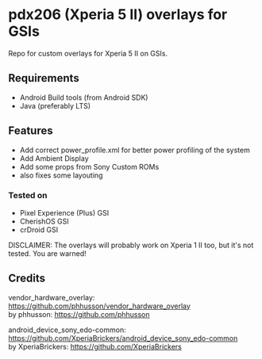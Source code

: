# pdx206 (Xperia 5 II) overlays for GSIs

Repo for custom overlays for Xperia 5 II on GSIs.

## Requirements
- Android Build tools (from Android SDK)
- Java (preferably LTS)

## Features
- Add correct power_profile.xml for better power profiling of the system
- Add Ambient Display 
- Add some props from Sony Custom ROMs
- also fixes some layouting

### Tested on
- Pixel Experience (Plus) GSI
- CherishOS GSI
- crDroid GSI

DISCLAIMER: The overlays will probably work on Xperia 1 II too, but it's not tested. You are warned!

## Credits
vendor_hardware_overlay: https://github.com/phhusson/vendor_hardware_overlay </br>
by phhusson: https://github.com/phhusson

android_device_sony_edo-common: https://github.com/XperiaBrickers/android_device_sony_edo-common </br>
by XperiaBrickers: https://github.com/XperiaBrickers